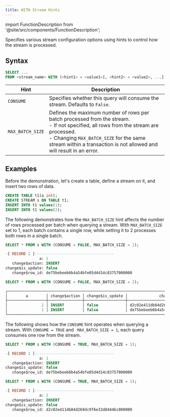```yaml
---
title: WITH Stream Hints
---
```

import FunctionDescription from '@site/src/components/FunctionDescription';

<FunctionDescription description="Introduced or updated: v1.2.670"/>

Specifies various stream configuration options using hints to control how the stream is processed.

## Syntax

```sql
SELECT ...
FROM <stream_name> WITH (<hint1> = <value1>[, <hint2> = <value2>, ...])
```

| Hint             | Description                                                                                                                                                                               |
|------------------|-------------------------------------------------------------------------------------------------------------------------------------------------------------------------------------------|
| `CONSUME`        | Specifies whether this query will consume the stream. Defaults to `False`.                                                                                                                |
| `MAX_BATCH_SIZE` | Defines the maximum number of rows per batch processed from the stream.<br/>- If not specified, all rows from the stream are processed.<br/>- Changing `MAX_BATCH_SIZE` for the same stream within a transaction is not allowed and will result in an error. |

## Examples

Before the demonstration, let's create a table, define a stream on it, and insert two rows of data.

```sql
CREATE TABLE t1(a int);
CREATE STREAM s ON TABLE t1;
INSERT INTO t1 values(1);
INSERT INTO t1 values(2);
```

The following demonstrates how the `MAX_BATCH_SIZE` hint affects the number of rows processed per batch when querying a stream. With `MAX_BATCH_SIZE` set to 1, each batch contains a single row, while setting it to 2 processes both rows in a single batch.

```sql
SELECT * FROM s WITH (CONSUME = FALSE, MAX_BATCH_SIZE = 1);

-[ RECORD 1 ]-----------------------------------
               a: 1
   change$action: INSERT
change$is_update: false
   change$row_id: de75bebeeb6b4a54bfe05d4d14c83757000000

SELECT * FROM s WITH (CONSUME = FALSE, MAX_BATCH_SIZE = 2);

┌─────────────────────────────────────────────────────────────────────────────────────────────┐
│        a        │ change$action │ change$is_update │              change$row_id             │
├─────────────────┼───────────────┼──────────────────┼────────────────────────────────────────┤
│               2 │ INSERT        │ false            │ d2c02e411db84d269dc9f6e32d8444bc000000 │
│               1 │ INSERT        │ false            │ de75bebeeb6b4a54bfe05d4d14c83757000000 │
└─────────────────────────────────────────────────────────────────────────────────────────────┘
```

The following shows how the `CONSUME` hint operates when querying a stream. With `CONSUME = TRUE` and ` MAX_BATCH_SIZE = 1`, each query consumes one row from the stream.

```sql
SELECT * FROM s WITH (CONSUME = TRUE, MAX_BATCH_SIZE = 1);

-[ RECORD 1 ]-----------------------------------
               a: 1
   change$action: INSERT
change$is_update: false
   change$row_id: de75bebeeb6b4a54bfe05d4d14c83757000000

SELECT * FROM s WITH (CONSUME = TRUE, MAX_BATCH_SIZE = 1);

-[ RECORD 1 ]-----------------------------------
               a: 2
   change$action: INSERT
change$is_update: false
   change$row_id: d2c02e411db84d269dc9f6e32d8444bc000000
```